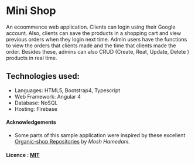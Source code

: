 # Mini Shop

An ecoommence web application. Clients can login using their Google account. Also, clients can save the products in a shopping cart and view previous orders when they login next time. Admin users have the functions to view the orders that clients made and the time that clients made the order. Besides these, admins can also CRUD (Create, Reat, Update, Delete ) products in real time.



## Technologies used:

- Languages: HTML5, Bootstrap4, Typescript
- Web Framework: Angular 4
- Database: NoSQL
- Hosting: Firebase



#### Acknowledgements

* Some parts of this sample application were inspired by these excellent
  [Organic-shop Repositories](https://github.com/mosh-hamedani/organic-shop) by *Mosh Hamedani*.

#### Licence : [MIT](LICENSE)
